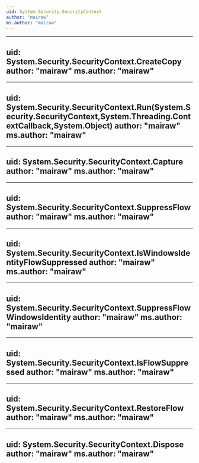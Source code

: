 ```yaml
---
uid: System.Security.SecurityContext
author: "mairaw"
ms.author: "mairaw"
---
```


---
uid: System.Security.SecurityContext.CreateCopy
author: "mairaw"
ms.author: "mairaw"
---

---
uid: System.Security.SecurityContext.Run(System.Security.SecurityContext,System.Threading.ContextCallback,System.Object)
author: "mairaw"
ms.author: "mairaw"
---

---
uid: System.Security.SecurityContext.Capture
author: "mairaw"
ms.author: "mairaw"
---

---
uid: System.Security.SecurityContext.SuppressFlow
author: "mairaw"
ms.author: "mairaw"
---

---
uid: System.Security.SecurityContext.IsWindowsIdentityFlowSuppressed
author: "mairaw"
ms.author: "mairaw"
---

---
uid: System.Security.SecurityContext.SuppressFlowWindowsIdentity
author: "mairaw"
ms.author: "mairaw"
---

---
uid: System.Security.SecurityContext.IsFlowSuppressed
author: "mairaw"
ms.author: "mairaw"
---

---
uid: System.Security.SecurityContext.RestoreFlow
author: "mairaw"
ms.author: "mairaw"
---

---
uid: System.Security.SecurityContext.Dispose
author: "mairaw"
ms.author: "mairaw"
---
